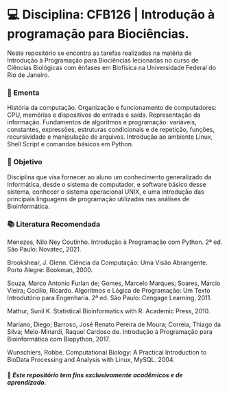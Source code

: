 # 💻 Disciplina: CFB126 | Introdução à programação para Biociências.
Neste repositório se encontra as tarefas realizadas na matéria de Introdução à Programação para Biociências lecionadas no curso de Ciências Biológicas com ênfases em Biofísica na Universidade Federal do Rio de Janeiro.
### 🧾 Ementa
História da computação. Organização e funcionamento de computadores: CPU, memórias e dispositivos de entrada e saída. Representação da informação. Fundamentos de algoritmos e programação: variáveis, constantes, expressões, estruturas condicionais e de repetição, funções, recursividade e manipulação de arquivos. Introdução ao ambiente Linux, Shell Script e comandos básicos em Python.
### 🎯 Objetivo
Disciplina que visa fornecer ao aluno um conhecimento generalizado da Informática,
desde o sistema de computador, e software básico desse sistema, conhecer o sistema
operacional UNIX, e uma introdução das principais linguagens de programação utilizadas
nas análises de Bioinformática.
### 📚 Literatura Recomendada

Menezes, Nilo Ney Coutinho. Introdução à Programação com Python. 2ª ed. São Paulo: Novatec, 2021.

Brookshear, J. Glenn. Ciência da Computação: Uma Visão Abrangente. Porto Alegre: Bookman, 2000.

Souza, Marco Antonio Furlan de; Gomes, Marcelo Marques; Soares, Márcio Vieira; Cocilio, Ricardo. Algoritmos e Lógica de Programação: Um Texto Introdutório para Engenharia. 2ª ed. São Paulo: Cengage Learning, 2011.

Mathur, Sunil K. Statistical Bioinformatics with R. Academic Press, 2010.

Mariano, Diego; Barroso, José Renato Pereira de Moura; Correia, Thiago da Silva; Melo-Minardi, Raquel Cardoso de. Introdução à Programação para Bioinformática com Biopython, 2017.

Wunschiers, Robbe. Computational Biology: A Practical Introduction to BioData Processing and Analysis with Linux, MySQL. 2004.

#### 📘 *_Este repositório tem fins exclusivamente acadêmicos e de aprendizado._*
